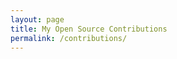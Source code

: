 ```yaml
---
layout: page
title: My Open Source Contributions
permalink: /contributions/
---
```


<!--
The first column, Contribution, must be a hyperlink to the actual contribution,
such as the Wikipedia edit or pull request, etc., with a suitable name.
Type of the contribution should be "Wikipedia edit", "OpenStreet Map feature",
"Project Documentation", "Project Code", "Blog Edit", etc.






| Week #       | Contribution (Link)  | Type  | Description |
|---|:---|:---|:---|
|  5   | [OSM Changeset] (https://www.openstreetmap.org/changeset/81463055) | OpenSteetMap Feature| I updated some of the information for La Chula | 
|     |     |     |      |
|     |     |     |      |

